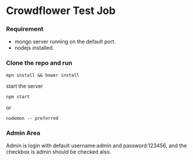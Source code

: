# Crowdflower Test Job

### Requirement
  * mongo server running on the default port.
  * nodejs installed.

### Clone the repo and run
    mpn install && bower install
    
start the server

    npm start 
or
    
    nodemon -- preferred
    
### Admin Area
  
  Admin is login with default username:admin and password:123456, and the checkbox is admin should be checked also.
  

  
  
